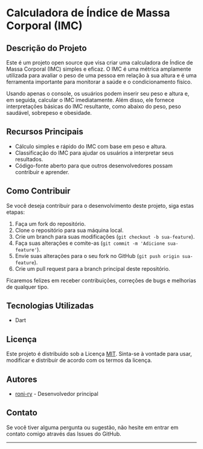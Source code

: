 # Calculadora de Índice de Massa Corporal (IMC)

## Descrição do Projeto

Este é um projeto open source que visa criar uma calculadora de Índice de Massa Corporal (IMC) simples e eficaz. O IMC é uma métrica amplamente utilizada para avaliar o peso de uma pessoa em relação à sua altura e é uma ferramenta importante para monitorar a saúde e o condicionamento físico.

Usando apenas o console, os usuários podem inserir seu peso e altura e, em seguida, calcular o IMC imediatamente. Além disso, ele fornece interpretações básicas do IMC resultante, como abaixo do peso, peso saudável, sobrepeso e obesidade.

## Recursos Principais

- Cálculo simples e rápido do IMC com base em peso e altura.
- Classificação do IMC para ajudar os usuários a interpretar seus resultados.
- Código-fonte aberto para que outros desenvolvedores possam contribuir e aprender.

## Como Contribuir

Se você deseja contribuir para o desenvolvimento deste projeto, siga estas etapas:

1. Faça um fork do repositório.
2. Clone o repositório para sua máquina local.
3. Crie um branch para suas modificações (`git checkout -b sua-feature`).
4. Faça suas alterações e comite-as (`git commit -m 'Adicione sua-feature'`).
5. Envie suas alterações para o seu fork no GitHub (`git push origin sua-feature`).
6. Crie um pull request para a branch principal deste repositório.

Ficaremos felizes em receber contribuições, correções de bugs e melhorias de qualquer tipo.

## Tecnologias Utilizadas

- Dart

## Licença

Este projeto é distribuído sob a Licença [MIT](https://opensource.org/licenses/MIT). Sinta-se à vontade para usar, modificar e distribuir de acordo com os termos da licença.

## Autores

- [roni-ry](https://github.com/roni-ry) - Desenvolvedor principal

## Contato

Se você tiver alguma pergunta ou sugestão, não hesite em entrar em contato comigo através das Issues do GitHub.

---